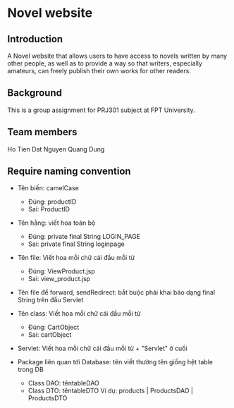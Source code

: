 # Novel website
## Introduction
A Novel website that allows users to have access to novels written by many other people, as well as to provide a way so that writers, especially amateurs, can freely publish their own works for other readers.
## Background
This is a group assignment for PRJ301 subject at FPT University.
## Team members 
Ho Tien Dat
Nguyen Quang Dung
## Require naming convention

- Tên biến: camelCase 
  + Đúng: productID
  + Sai: ProductID
- Tên hằng: viết hoa toàn bộ
  + Đúng: private final String LOGIN_PAGE
  + Sai: private final String loginpage
- Tên file: Viết hoa mỗi chữ cái đầu mỗi từ
  + Đúng: ViewProduct.jsp
  + Sai: view_product.jsp
- Tên file để forward, sendRedirect: bắt buộc phải khai báo dạng final String trên đầu Servlet
- Tên class: Viết hoa mỗi chữ cái đầu mỗi từ
  + Đúng: CartObject
  + Sai: cartObject
- Servlet: Viết hoa mỗi chữ cái đầu mỗi từ + "Servlet" ở cuối

- Package liên quan tới Database: tên viết thường tên giống hệt table trong DB
  + Class DAO: têntableDAO
  + Class DTO: têntableDTO
Ví dụ:
products
| ProductsDAO
| ProductsDTO